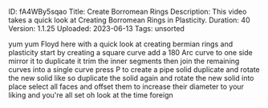 ID: fA4WBy5sqao
Title: Create Borromean Rings
Description: This video takes a quick look at Creating Borromean Rings in Plasticity.
Duration: 40
Version: 1.1.25
Uploaded: 2023-06-13
Tags: unsorted

yum yum Floyd here with a quick look at
creating bermian rings and plasticity
start by creating a square curve add a
180 Arc curve to one side mirror it to
duplicate it trim the inner segments
then join the remaining curves into a
single curve press P to create a pipe
solid
duplicate and rotate the new solid like
so
duplicate the solid again and rotate the
new solid into place select all faces
and offset them to increase their
diameter to your liking and you're all
set oh look at the time
foreign
